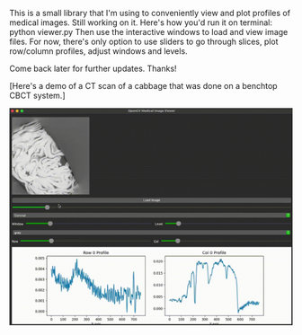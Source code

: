 This is a small library that I'm using to conveniently view and plot profiles of medical images. Still working on it. 
Here's how you'd run it on terminal: python viewer.py
Then use the interactive windows to load and view image files. 
For now, there's only option to use sliders to go through slices, plot row/column profiles, adjust windows and levels.

Come back later for further updates. Thanks!

[Here's a demo of a CT scan of a cabbage that was done on a benchtop CBCT system.]

![Demo Image Load and View](fig/Demo720.gif)

